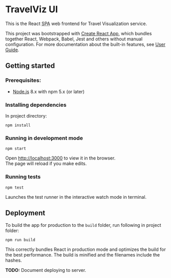 # TravelViz UI

This is the React <abbr title="Single-Page Application">SPA</abbr> web frontend for Travel Visualization service.

This project was bootstrapped with [Create React App](https://github.com/facebook/create-react-app), which bundles together React, Webpack, Babel, Jest and others without manual configuration. For more documentation about the built-in features, see [User Guide](https://github.com/facebook/create-react-app/blob/master/packages/react-scripts/template/README.md).


## Getting started

### Prerequisites:

* [Node.js](https://nodejs.org/) 8.x with npm 5.x (or later)

### Installing dependencies

In project directory:

```
npm install
```

### Running in development mode

```
npm start
```

Open [http://localhost:3000](http://localhost:3000) to view it in the browser.<br>
The page will reload if you make edits.


### Running tests

```
npm test
```

Launches the test runner in the interactive watch mode in terminal.


## Deployment

To build the app for production to the `build` folder, run following in project folder:

```
npm run build
```

This correctly bundles React in production mode and optimizes the build for the best performance. The build is minified and the filenames include the hashes.

**TODO:** Document deploying to server.
